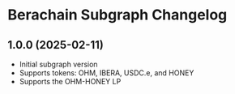 # Berachain Subgraph Changelog

## 1.0.0 (2025-02-11)

- Initial subgraph version
- Supports tokens: OHM, IBERA, USDC.e, and HONEY
- Supports the OHM-HONEY LP
